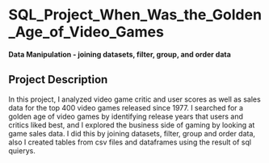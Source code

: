 # SQL_Project_When_Was_the_Golden_Age_of_Video_Games
**Data Manipulation - joining datasets, filter, group, and order data**

## Project Description
In this project, I analyzed video game critic and user scores as well as sales data for the top 400 video games released since 1977. 
I searched for a golden age of video games by identifying release years that users and critics liked best, and I explored the business side of gaming by looking 
at game sales data. I did this by joining datasets, filter, group and order data, also I created tables from csv files and dataframes using the result of sql quierys.
